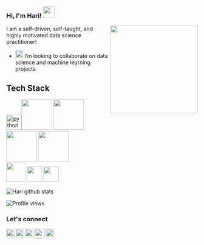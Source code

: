 ### Hi, I'm Hari! <img src="https://raw.githubusercontent.com/MartinHeinz/MartinHeinz/master/wave.gif" width="30px">
  
<img align='right' src="https://media.giphy.com/media/vNTs0HEuSdj13sPa3F/giphy.gif" width="230">


I am a self-driven, self-taught, and highly motivated data science practitioner!

- <img alt="GIF" src="https://github.com/TheDudeThatCode/TheDudeThatCode/blob/master/Assets/headbang.gif" width="20vw" /> I’m looking to collaborate on data science and machine learning projects


<h2 align="left">Tech Stack</h2>

<img src="https://raw.githubusercontent.com/gilbarbara/logos/c122ccfcfdb15d9958a85696ff2460ac3b01f8ca/logos/python.svg" alt="python" width="40" height="40"/><img src = https://matplotlib.org/3.2.1/_images/sphx_glr_logos2_003.png width='80'>  <img src = https://miro.medium.com/max/765/1*cyXCE-JcBelTyrK-58w6_Q.png width = '80'>     <img src = https://www.freecodecamp.org/news/content/images/2020/07/pandas-logo.png width='80'> <img src=http://amueller.github.io/img/scikit-learn-logo.png width = '80'>  <code>   <img height="50" src="https://camo.githubusercontent.com/c04e16c05de80dadbdc990884672fc941fdcbbfbb02b31dd48c248d010861426/68747470733a2f2f7777772e74656e736f72666c6f772e6f72672f696d616765732f74665f6c6f676f5f736f6369616c2e706e67"></code> <img src="https://ih1.redbubble.net/image.522683973.1990/st,small,507x507-pad,600x600,f8f8f8.u1.jpg" width="40" height="40"/> 
<img src="https://i1.wp.com/www.bconcepts.pt/wp-content/uploads/2019/04/PowerBI-Logo.png?fit=350%2C350&ssl=1" width="40" height="40"/> 


![Hari github stats](https://github-readme-stats.vercel.app/api?username=harikrishna9&show_icons=true&theme=gruvbox)

![Profile views](https://gpvc.arturio.dev/harikrishna9)

### Let's connect
<a href="https://twitter.com/im_haric">
  <img align="left" alt="twitter" | Twitter" width="22px" src="https://cdn.jsdelivr.net/npm/simple-icons@v3/icons/twitter.svg" />
</a>
<a href="https://www.linkedin.com/in/harikrishna-c-a1a8571a0/">
  <img align="left" alt="linkedin" width="22px" src="https://cdn.jsdelivr.net/npm/simple-icons@v3/icons/linkedin.svg" />
</a>
<a href="https://www.instagram.com/im_hari.c/">
  <img align="left" alt="instagram" width="22px" src="https://cdn.jsdelivr.net/npm/simple-icons@v3/icons/instagram.svg" />
</a>
<a href="https://www.kaggle.com/harikrishna9">
  <img alt="Kaggle" width="22px" src="https://cdn.jsdelivr.net/npm/simple-icons@v3/icons/kaggle.svg" />
</a>
<a href="mailto:mrharic9@gmail.com">
  <img align="left" width="26px" src="https://cdn.jsdelivr.net/npm/simple-icons@v3/icons/gmail.svg" />
</a>

<br />
<br />

